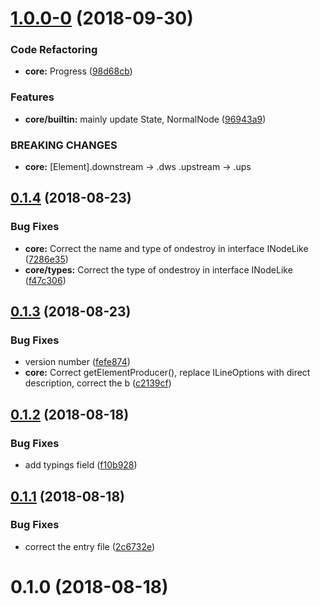 <a name="1.0.0-0"></a>
# [1.0.0-0](https://github.com/xyzingh/EventNet/compare/v0.1.4...v1.0.0-0) (2018-09-30)


### Code Refactoring

* **core:** Progress ([98d68cb](https://github.com/xyzingh/EventNet/commit/98d68cb))


### Features

* **core/builtin:** mainly update State, NormalNode ([96943a9](https://github.com/xyzingh/EventNet/commit/96943a9))


### BREAKING CHANGES

* **core:** [Element].downstream -> .dws  .upstream -> .ups



<a name="0.1.4"></a>
## [0.1.4](https://github.com/xyzingh/EventNet/compare/v0.1.3...v0.1.4) (2018-08-23)


### Bug Fixes

* **core:** Correct the name and type of ondestroy in interface INodeLike ([7286e35](https://github.com/xyzingh/EventNet/commit/7286e35))
* **core/types:** Correct the type of ondestroy in interface INodeLike ([f47c306](https://github.com/xyzingh/EventNet/commit/f47c306))



<a name="0.1.3"></a>
## [0.1.3](https://github.com/xyzingh/EventNet/compare/v0.1.2...v0.1.3) (2018-08-23)


### Bug Fixes

* version number ([fefe874](https://github.com/xyzingh/EventNet/commit/fefe874))
* **core:** Correct getElementProducer(), replace ILineOptions with direct description, correct the b ([c2139cf](https://github.com/xyzingh/EventNet/commit/c2139cf))



<a name="0.1.2"></a>
## [0.1.2](https://github.com/xyzingh/EventNet/compare/v0.1.1...v0.1.2) (2018-08-18)


### Bug Fixes

* add typings field ([f10b928](https://github.com/xyzingh/EventNet/commit/f10b928))



<a name="0.1.1"></a>
## [0.1.1](https://github.com/xyzingh/EventNet/compare/v0.1.0...v0.1.1) (2018-08-18)


### Bug Fixes

* correct the entry file ([2c6732e](https://github.com/xyzingh/EventNet/commit/2c6732e))



<a name="0.1.0"></a>
# 0.1.0 (2018-08-18)



